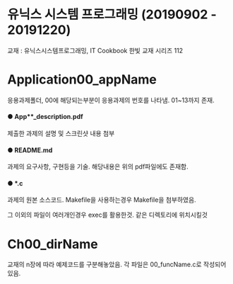 # 유닉스 시스템 프로그래밍 (20190902 - 20191220)
교재 : 유닉스시스템프로그래밍, IT Cookbook 한빛 교재 시리즈 112

Application00_appName
==============================
응용과제폴더, 00에 해당되는부분이 응용과제의 번호를 나타냄. 01~13까지 존재.

#### ● App**_description.pdf
제출한 과제의 설명 및 스크린샷 내용 첨부

#### ● README.md
과제의 요구사항, 구현등을 기술. 해당내용은 위의 pdf파일에도 존재함.

#### ● *.c
과제의 원본 소스코드. Makefile을 사용하는경우 Makefile을 첨부하였음.

그 이외의 파일이 여러개인경우 exec를 활용한것. 같은 디렉토리에 위치시킬것

Ch00_dirName
==============================
교재의 n장에 따라 예제코드를 구분해놓았음. 각 파일은 00_funcName.c로 작성되어있음.

